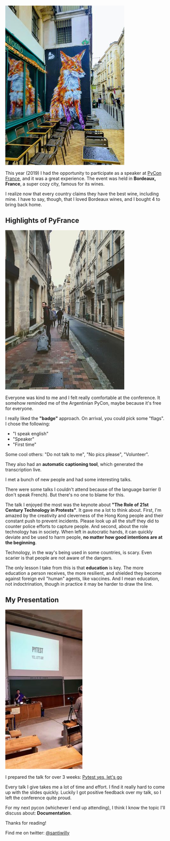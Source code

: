 <!--
.. title: PyCon France 2019 experience
.. slug: pycon-france-2019-experience
.. date: 2019-11-05 12:59:16 UTC-03:00
.. tags: python, pycon, conference
.. category: python
.. link:
.. description: My experience at the conference in 2019
.. type: text
-->

![mural in bordeaux city](/images/pycon-fr-2019/fox.jpg)

This year (2019) I had the opportunity to participate as a speaker at [PyCon France],
and it was a great experience.
The event was held in **Bordeaux, France**, a super cozy city, famous for its wines.

I realize now that every country claims they have the best wine, including mine.
I have to say, though, that I loved Bordeaux wines, and I bought 4 to bring back home.

## Highlights of PyFrance

![marcos in bordeaux](/images/pycon-fr-2019/marcos.jpg)

Everyone was kind to me and I felt really comfortable at the conference.
It somehow reminded me of the Argentinian PyCon, maybe because it's free for everyone.

I really liked the **"badge"** approach. On arrival, you could pick some "flags".
I chose the following:

- "I speak english"
- "Speaker"
- "First time"

Some cool others: "Do not talk to me", "No pics please", "Volunteer".

They also had an **automatic captioning tool**, which generated the transcription
live.

I met a bunch of new people and had some interesting talks.

There were some talks I couldn't attend because of the language barrier
(I don't speak French). But there's no one to blame for this.

The talk I enjoyed the most was the keynote about **"The Role of 21st Century Technology in Protests"**.
It gave me a lot to think about.
First, I'm amazed by the creativity and cleverness of the Hong Kong people and
their constant push to prevent incidents.
Please look up all the stuff they did to counter police efforts to capture people.
And second, about the role technology has in society.
When left in autocratic hands, it can quickly deviate and be used to harm people,
**no matter how good intentions are at the beginning**.

Technology, in the way's being used in some countries, is scary.
Even scarier is that people are not aware of the dangers.

The only lesson I take from this is that **education** is key.
The more education a person receives, the more resilient, and shielded they become
against foreign evil "human" agents, like vaccines.
And I mean education, not indoctrination, though in practice it may be harder
to draw the line.

## My Presentation

![me talking at pycon fr 2019](/images/pycon-fr-2019/santi.jpg)

I prepared the talk for over 3 weeks: [Pytest yes, let's go]

Every talk I give takes me a lot of time and effort.
I find it really hard to come up with the slides quickly.
Luckily I got positive feedback over my talk, so I left the conference quite proud.

For my next pycon (whichever I end up attending), I think I know the topic I'll discuss about: **Documentation**.

Thanks for reading!

Find me on twitter: [@santiwilly]

[PyCon France]: https://www.pycon.fr/2019/
[Pytest yes, let's go]: https://woile.github.io/pytest-presentation/
[@santiwilly]: https://twitter.com/santiwilly
